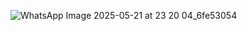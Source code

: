 ![WhatsApp Image 2025-05-21 at 23 20 04_6fe53054](https://github.com/user-attachments/assets/e619ed20-d784-49e4-8e0f-f54369020167)
